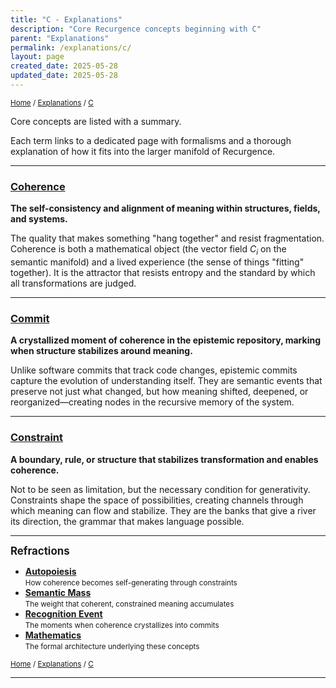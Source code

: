 ```yaml
---
title: "C - Explanations"
description: "Core Recurgence concepts beginning with C"
parent: "Explanations"
permalink: /explanations/c/
layout: page
created_date: 2025-05-28
updated_date: 2025-05-28
---
```


<small>[Home](/) / [Explanations](/explanations/) / <u>C</u></small>

Core concepts are listed with a summary.

Each term links to a dedicated page with formalisms and a thorough explanation of how it fits into the larger manifold of Recurgence.

---

### [Coherence](/explanations/c/coherence/)
**The self-consistency and alignment of meaning within structures, fields, and systems.**

The quality that makes something "hang together" and resist fragmentation. Coherence is both a mathematical object (the vector field $C_i$ on the semantic manifold) and a lived experience (the sense of things "fitting" together). It is the attractor that resists entropy and the standard by which all transformations are judged.

---

### [Commit](/explanations/c/commit/)
**A crystallized moment of coherence in the epistemic repository, marking when structure stabilizes around meaning.**

Unlike software commits that track code changes, epistemic commits capture the evolution of understanding itself. They are semantic events that preserve not just what changed, but how meaning shifted, deepened, or reorganized—creating nodes in the recursive memory of the system.

---

### [Constraint](/explanations/c/constraint/)
**A boundary, rule, or structure that stabilizes transformation and enables coherence.**

Not to be seen as limitation, but the necessary condition for generativity. Constraints shape the space of possibilities, creating channels through which meaning can flow and stabilize. They are the banks that give a river its direction, the grammar that makes language possible.

---

**<big>Refractions</big>**

- **[Autopoiesis](/explanations/a/autopoiesis/)**  
  <small>How coherence becomes self-generating through constraints</small>
- **[Semantic Mass](/explanations/s/semantic-mass/)**  
  <small>The weight that coherent, constrained meaning accumulates</small>
- **[Recognition Event](/explanations/r/recognition-event/)**  
  <small>The moments when coherence crystallizes into commits</small>
- **[Mathematics](/math/)**  
  <small>The formal architecture underlying these concepts</small>

<small>[Home](/) / [Explanations](/explanations/) / <u>C</u></small>

--- 